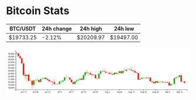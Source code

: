 # Bitcoin Stats

BTC/USDT|24h change|24h high|24h low|
|---|---|---|---|
|$19733.25|-2.12%|$20209.97|$19497.00|

<img src="./chart.svg">
